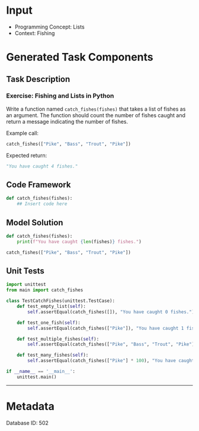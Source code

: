 # Input
- Programming Concept: Lists
- Context: Fishing

# Generated Task Components
## Task Description
### Exercise: Fishing and Lists in Python

Write a function named `catch_fishes(fishes)` that takes a list of fishes as an argument. The function should count the number of fishes caught and return a message indicating the number of fishes.

Example call:
```python
catch_fishes(["Pike", "Bass", "Trout", "Pike"])
```

Expected return:
```python
"You have caught 4 fishes."
```

## Code Framework
```python
def catch_fishes(fishes):
    ## Insert code here

```

## Model Solution
```python
def catch_fishes(fishes):
    print(f"You have caught {len(fishes)} fishes.")

catch_fishes(["Pike", "Bass", "Trout", "Pike"])

```

## Unit Tests
```python
import unittest
from main import catch_fishes

class TestCatchFishes(unittest.TestCase):
    def test_empty_list(self):
        self.assertEqual(catch_fishes([]), "You have caught 0 fishes.")

    def test_one_fish(self):
        self.assertEqual(catch_fishes(["Pike"]), "You have caught 1 fish.")

    def test_multiple_fishes(self):
        self.assertEqual(catch_fishes(["Pike", "Bass", "Trout", "Pike"]), "You have caught 4 fishes.")

    def test_many_fishes(self):
        self.assertEqual(catch_fishes(["Pike"] * 100), "You have caught 100 fishes.")

if __name__ == '__main__':
    unittest.main()
```
___
# Metadata
Database ID: 502

